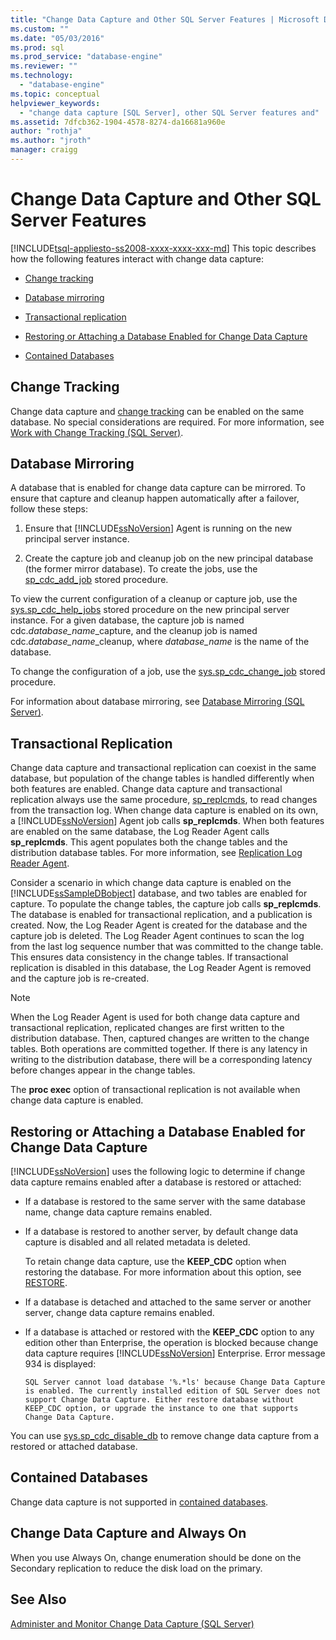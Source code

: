 ```yaml
---
title: "Change Data Capture and Other SQL Server Features | Microsoft Docs"
ms.custom: ""
ms.date: "05/03/2016"
ms.prod: sql
ms.prod_service: "database-engine"
ms.reviewer: ""
ms.technology: 
  - "database-engine"
ms.topic: conceptual
helpviewer_keywords: 
  - "change data capture [SQL Server], other SQL Server features and"
ms.assetid: 7dfcb362-1904-4578-8274-da16681a960e
author: "rothja"
ms.author: "jroth"
manager: craigg
---
```

# Change Data Capture and Other SQL Server Features
[!INCLUDE[tsql-appliesto-ss2008-xxxx-xxxx-xxx-md](../../includes/tsql-appliesto-ss2008-xxxx-xxxx-xxx-md.md)]
  This topic describes how the following features interact with change data capture:  
  
-   [Change tracking](#ChangeTracking)  
  
-   [Database mirroring](#DatabaseMirroring)  
  
-   [Transactional replication](#TransReplication)  
  
-   [Restoring or Attaching a Database Enabled for Change Data Capture](#RestoreOrAttach)

-   [Contained Databases](#Contained)
  
##  <a name="ChangeTracking"></a> Change Tracking  
 Change data capture and [change tracking](../../relational-databases/track-changes/about-change-tracking-sql-server.md) can be enabled on the same database. No special considerations are required. For more information, see [Work with Change Tracking &#40;SQL Server&#41;](../../relational-databases/track-changes/work-with-change-tracking-sql-server.md).  
  
##  <a name="DatabaseMirroring"></a> Database Mirroring  
 A database that is enabled for change data capture can be mirrored. To ensure that capture and cleanup happen automatically after a failover, follow these steps:  
  
1.  Ensure that [!INCLUDE[ssNoVersion](../../includes/ssnoversion-md.md)] Agent is running on the new principal server instance.  
  
2.  Create the capture job and cleanup job on the new principal database (the former mirror database). To create the jobs, use the [sp_cdc_add_job](../../relational-databases/system-stored-procedures/sys-sp-cdc-add-job-transact-sql.md) stored procedure.  
  
 To view the current configuration of a cleanup or capture job, use the [sys.sp_cdc_help_jobs](../../relational-databases/system-stored-procedures/sys-sp-cdc-help-jobs-transact-sql.md) stored procedure on the new principal server instance. For a given database, the capture job is named cdc.*database_name*_capture, and the cleanup job is named cdc.*database_name*_cleanup, where *database_name* is the name of the database.  
  
 To change the configuration of a job, use the [sys.sp_cdc_change_job](../../relational-databases/system-stored-procedures/sys-sp-cdc-change-job-transact-sql.md) stored procedure.  
  
 For information about database mirroring, see [Database Mirroring &#40;SQL Server&#41;](../../database-engine/database-mirroring/database-mirroring-sql-server.md).  
  
##  <a name="TransReplication"></a> Transactional Replication  
 Change data capture and transactional replication can coexist in the same database, but population of the change tables is handled differently when both features are enabled. Change data capture and transactional replication always use the same procedure, [sp_replcmds](../../relational-databases/system-stored-procedures/sp-replcmds-transact-sql.md), to read changes from the transaction log. When change data capture is enabled on its own, a [!INCLUDE[ssNoVersion](../../includes/ssnoversion-md.md)] Agent job calls **sp_replcmds**. When both features are enabled on the same database, the Log Reader Agent calls **sp_replcmds**. This agent populates both the change tables and the distribution database tables. For more information, see [Replication Log Reader Agent](../../relational-databases/replication/agents/replication-log-reader-agent.md).  
  
 Consider a scenario in which change data capture is enabled on the [!INCLUDE[ssSampleDBobject](../../includes/sssampledbobject-md.md)] database, and two tables are enabled for capture. To populate the change tables, the capture job calls **sp_replcmds**. The database is enabled for transactional replication, and a publication is created. Now, the Log Reader Agent is created for the database and the capture job is deleted. The Log Reader Agent continues to scan the log from the last log sequence number that was committed to the change table. This ensures data consistency in the change tables. If transactional replication is disabled in this database, the Log Reader Agent is removed and the capture job is re-created.  
  
> [!NOTE]  
>  When the Log Reader Agent is used for both change data capture and transactional replication, replicated changes are first written to the distribution database. Then, captured changes are written to the change tables. Both operations are committed together. If there is any latency in writing to the distribution database, there will be a corresponding latency before changes appear in the change tables.  
  
 The **proc exec** option of transactional replication is not available when change data capture is enabled.  
  
##  <a name="RestoreOrAttach"></a> Restoring or Attaching a Database Enabled for Change Data Capture  
 [!INCLUDE[ssNoVersion](../../includes/ssnoversion-md.md)] uses the following logic to determine if change data capture remains enabled after a database is restored or attached:  
  
-   If a database is restored to the same server with the same database name, change data capture remains enabled.  
  
-   If a database is restored to another server, by default change data capture is disabled and all related metadata is deleted.  
  
     To retain change data capture, use the **KEEP_CDC** option when restoring the database. For more information about this option, see [RESTORE](../../t-sql/statements/restore-statements-transact-sql.md).  
  
-   If a database is detached and attached to the same server or another server, change data capture remains enabled.  
  
-   If a database is attached or restored with the **KEEP_CDC** option to any edition other than Enterprise, the operation is blocked because change data capture requires [!INCLUDE[ssNoVersion](../../includes/ssnoversion-md.md)] Enterprise. Error message 934 is displayed:  
  
     `SQL Server cannot load database '%.*ls' because Change Data Capture is enabled. The currently installed edition of SQL Server does not support Change Data Capture. Either restore database without KEEP_CDC option, or upgrade the instance to one that supports Change Data Capture.`  
  
 You can use [sys.sp_cdc_disable_db](../../relational-databases/system-stored-procedures/sys-sp-cdc-disable-db-transact-sql.md) to remove change data capture from a restored or attached database.  
  
##  <a name="Contained"></a> Contained Databases  
 Change data capture is not supported in [contained databases](../../relational-databases/databases/contained-databases.md).
  
## Change Data Capture and Always On  
 When you use Always On, change enumeration should be done on the Secondary replication to reduce the disk load on the primary.  
  
## See Also  
 [Administer and Monitor Change Data Capture &#40;SQL Server&#41;](../../relational-databases/track-changes/administer-and-monitor-change-data-capture-sql-server.md)  
  
  
